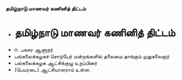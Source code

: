 **தமிழ்நாடு மாணவர் கணினித் திட்டம்**
- # தமிழ்நாடு மாணவர் கணினித் திட்டம்
- n. பகசர ஆளுநர்
- பல்கலைக்கழகச் சொற்பேர் மன்றங்களில் தலைமை தாங்கும் முதுகலைஞர்
- பல்கலைக்கழக ஆட்சிக்குழு உறப்பினர்
- (பெயரடை) ஆட்சியாளராய் உள்ள.

